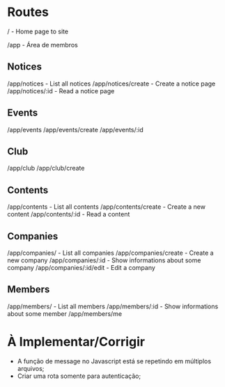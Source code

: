 # Routes

/ - Home page to site

/app - Área de membros




## Notices
/app/notices - List all notices
/app/notices/create - Create a notice page
/app/notices/:id - Read a notice page

## Events
/app/events
/app/events/create
/app/events/:id

## Club
/app/club
/app/club/create

## Contents
/app/contents - List all contents
/app/contents/create - Create a new content
/app/contents/:id - Read a content

## Companies
/app/companies/ - List all companies
/app/companies/create - Create a new company
/app/companies/:id - Show informations about some company
/app/companies/:id/edit - Edit a company

## Members
/app/members/ - List all members
/app/members/:id - Show informations about some member
/app/members/me





# À Implementar/Corrigir
- A função de message no Javascript está se repetindo em múltiplos arquivos;
- Criar uma rota somente para autenticação;